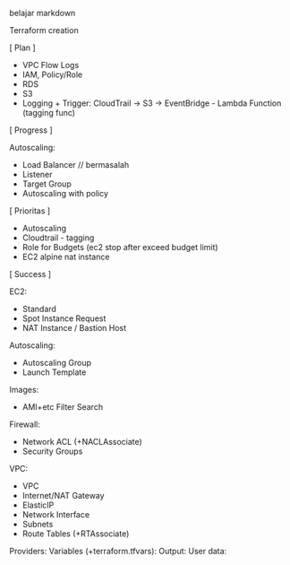 belajar markdown

Terraform creation

[ Plan ]

- VPC Flow Logs
- IAM, Policy/Role
- RDS
- S3
- Logging + Trigger: CloudTrail -> S3 -> EventBridge - Lambda Function (tagging func)

[ Progress ]

Autoscaling:
- Load Balancer // bermasalah
- Listener
- Target Group
- Autoscaling with policy

[ Prioritas ]

- Autoscaling
- Cloudtrail - tagging
- Role for Budgets (ec2 stop after exceed budget limit)
- EC2 alpine nat instance

[ Success ]

EC2:
- Standard
- Spot Instance Request
- NAT Instance / Bastion Host

Autoscaling:
- Autoscaling Group
- Launch Template

Images:
- AMI+etc Filter Search

Firewall:
- Network ACL (+NACLAssociate)
- Security Groups

VPC:
- VPC
- Internet/NAT Gateway
- ElasticIP
- Network Interface
- Subnets
- Route Tables (+RTAssociate)

Providers:
Variables (+terraform.tfvars):
Output:
User data:
